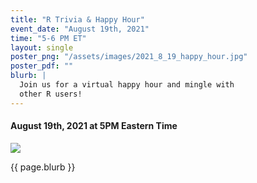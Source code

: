 ```yaml
---
title: "R Trivia & Happy Hour"
event_date: "August 19th, 2021"
time: "5-6 PM ET"
layout: single
poster_png: "/assets/images/2021_8_19_happy_hour.jpg"
poster_pdf: ""
blurb: |
  Join us for a virtual happy hour and mingle with 
  other R users! 
---
```


#### August 19th, 2021 at 5PM Eastern Time

<a href="{{ page.poster_png }}" alt="">
<img src="{{ page.poster_png }}">
</a>

<p>{{ page.blurb }}</p>
